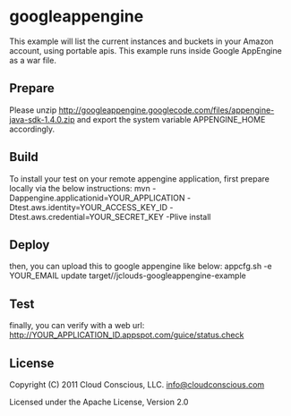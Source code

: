 # googleappengine
This example will list the current instances and buckets in your Amazon account, using portable apis.  This example runs inside Google AppEngine as a war file.

## Prepare

Please unzip http://googleappengine.googlecode.com/files/appengine-java-sdk-1.4.0.zip and export the system variable APPENGINE_HOME accordingly.

## Build

To install your test on your remote appengine application, first prepare locally via the below instructions:
mvn -Dappengine.applicationid=YOUR_APPLICATION -Dtest.aws.identity=YOUR_ACCESS_KEY_ID -Dtest.aws.credential=YOUR_SECRET_KEY -Plive install

## Deploy

then, you can upload this to google appengine like below:
appcfg.sh -e YOUR_EMAIL update target//jclouds-googleappengine-example

## Test

finally, you can verify with a web url:
http://YOUR_APPLICATION_ID.appspot.com/guice/status.check

## License

Copyright (C) 2011 Cloud Conscious, LLC. <info@cloudconscious.com>

Licensed under the Apache License, Version 2.0 


